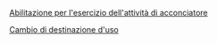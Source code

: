 

[Abilitazione per l'esercizio dell'attività di acconciatore]({{site.baseurl}}/schede/abilacconciatore/index.html)

[Cambio di destinazione d'uso]({{site.baseurl}}/schede/cambio_destinazione_uso/index.html)
